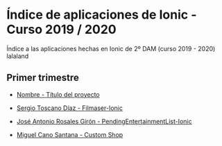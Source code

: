 # Índice de aplicaciones de Ionic - Curso 2019 / 2020

Índice a las aplicaciones hechas en Ionic de 2º DAM (curso 2019 - 2020)
lalaland

## Primer trimestre

* [Nombre - Título del proyecto](repo)
* [Sergio Toscano Díaz - Filmaser-Ionic](https://github.com/sergiotoscanodiaz/Filmaser-Ionic)

* [José Antonio Rosales Girón - PendingEntertainmentList-Ionic](https://github.com/joseantoniorosales/Trabajo_Ionic_2-DAM)
* [Miguel Cano Santana - Custom Shop](https://github.com/miguelcanosantana/Custom-Shop)

